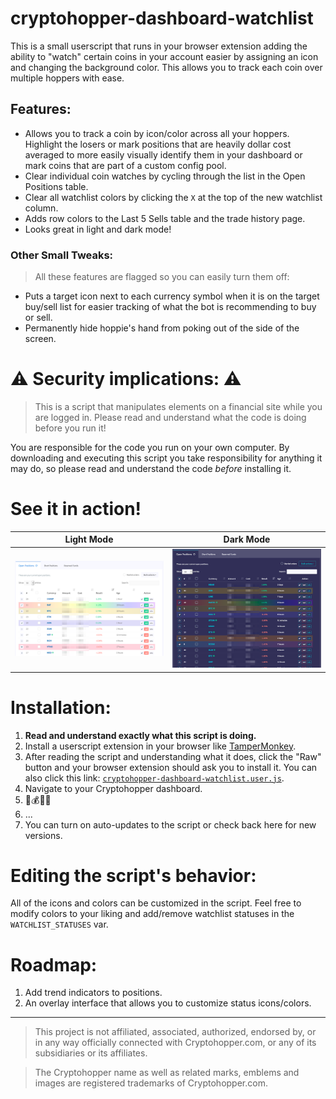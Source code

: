 # cryptohopper-dashboard-watchlist

This is a small userscript that runs in your browser extension adding the ability to "watch" certain coins in your account easier by assigning an icon and changing the background color. This allows you to track each coin over multiple hoppers with ease.

## Features:

* Allows you to track a coin by icon/color across all your hoppers. Highlight the losers or mark positions that are heavily dollar cost averaged to more easily visually identify them in your dashboard or mark coins that are part of a custom config pool.
* Clear individual coin watches by cycling through the list in the Open Positions table.
* Clear all watchlist colors by clicking the `X` at the top of the new watchlist column.
* Adds row colors to the Last 5 Sells table and the trade history page.
* Looks great in light and dark mode!

### Other Small Tweaks:

> All these features are flagged so you can easily turn them off:

* Puts a target icon next to each currency symbol when it is on the target buy/sell list for easier tracking of what the bot is recommending to buy or sell.
* Permanently hide hoppie's hand from poking out of the side of the screen.

# ⚠️ Security implications: ⚠️

> This is a script that manipulates elements on a financial site while you are logged in. Please read and understand what the code is doing before you run it!

You are responsible for the code you run on your own computer. By downloading and executing this script you take responsibility for anything it may do, so please read and understand the code *before* installing it.

# See it in action!

Light Mode             |  Dark Mode
:-------------------------:|:-------------------------:
![](cryptohopper-example.png)  |  ![](cryptohopper-example-darkmode.png)

# Installation:

1. **Read and understand exactly what this script is doing.**
2. Install a userscript extension in your browser like [TamperMonkey](https://www.tampermonkey.net/).
3. After reading the script and understanding what it does, click the "Raw" button and your browser extension should ask you to install it. You can also click this link: [`cryptohopper-dashboard-watchlist.user.js`](cryptohopper-dashboard-watchlist.user.js).
4. Navigate to your Cryptohopper dashboard.
5. 🤖💰🚀🌖
6. ...
7. You can turn on auto-updates to the script or check back here for new versions.

# Editing the script's behavior:

All of the icons and colors can be customized in the script. Feel free to modify colors to your liking and add/remove watchlist statuses in the `WATCHLIST_STATUSES` var.

# Roadmap:

1. Add trend indicators to positions.
2. An overlay interface that allows you to customize status icons/colors.

---

> This project is not affiliated, associated, authorized, endorsed by, or in any way officially connected with Cryptohopper.com, or any of its subsidiaries or its affiliates.

> The Cryptohopper name as well as related marks, emblems and images are registered trademarks of Cryptohopper.com.

